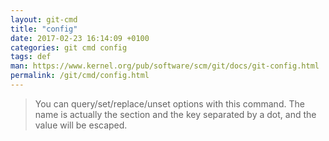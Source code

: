 ```yaml
---
layout: git-cmd
title: "config"
date: 2017-02-23 16:14:09 +0100
categories: git cmd config
tags: def
man: https://www.kernel.org/pub/software/scm/git/docs/git-config.html
permalink: /git/cmd/config.html
---
```


> You can query/set/replace/unset options with this command. The name is actually the section and the key separated by a dot, and the value will be escaped.
